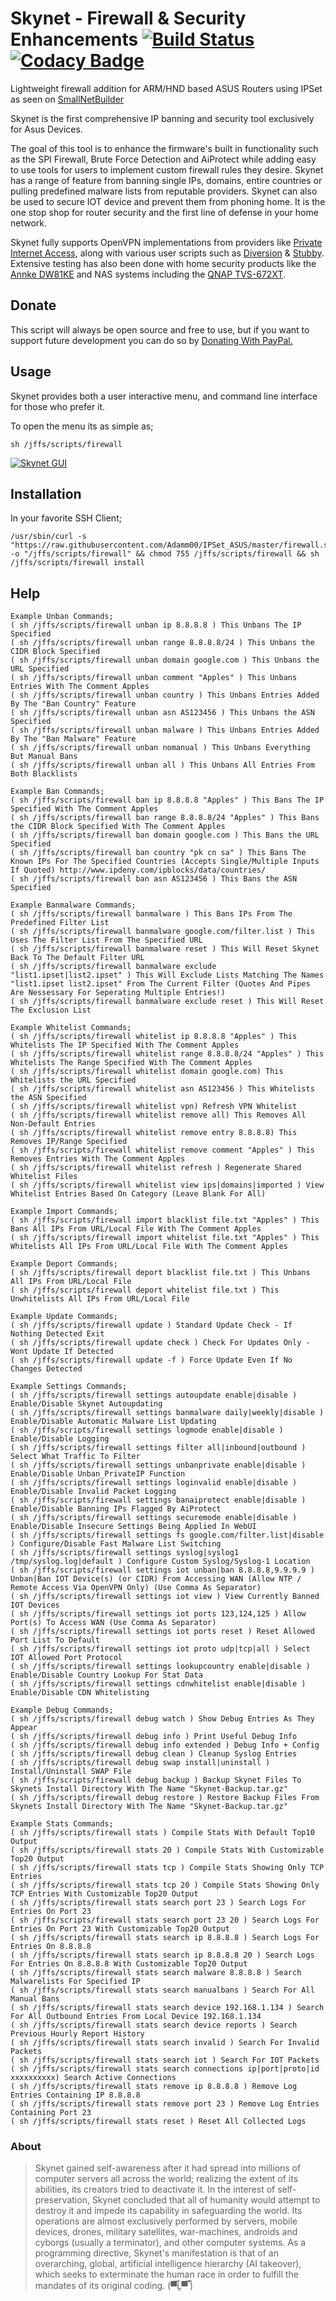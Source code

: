 # Skynet - Firewall & Security Enhancements   [![Build Status](https://travis-ci.com/Adamm00/IPSet_ASUS.svg?branch=master)](https://travis-ci.com/Adamm00/IPSet_ASUS) [![Codacy Badge](https://api.codacy.com/project/badge/Grade/b268b828aa3a40f8885b6484b7e5404c)](https://www.codacy.com/app/Adamm00/IPSet_ASUS?utm_source=github.com&amp;utm_medium=referral&amp;utm_content=Adamm00/IPSet_ASUS&amp;utm_campaign=Badge_Grade)

Lightweight firewall addition for ARM/HND based ASUS Routers using IPSet as seen on [SmallNetBuilder](https://www.snbforums.com/threads/release-skynet-router-firewall-security-enhancements.16798/)

Skynet is the first comprehensive IP banning and security tool exclusively for Asus Devices.

The goal of this tool is to enhance the firmware's built in functionality such as the SPI Firewall, Brute Force Detection and AiProtect while adding easy to use tools for users to implement custom firewall rules they desire. Skynet has a range of feature from banning single IPs, domains, entire countries or pulling predefined malware lists from reputable providers. Skynet can also be used to secure IOT device and prevent them from phoning home. It is the one stop shop for router security and the first line of defense in your home network.

Skynet fully supports OpenVPN implementations from providers like [Private Internet Access](https://www.privateinternetaccess.com/), along with various user scripts such as [Diversion](https://www.snbforums.com/threads/diversion-the-router-adblocker.48538/) & [Stubby](https://www.snbforums.com/threads/stubby-installer-asuswrt-merlin.49469/). Extensive testing has also been done with home security products like the [Annke DW81KE](https://www.amazon.com/dp/B07L4R4YNP/?tag=snbforums-20) and NAS systems including the [QNAP TVS-672XT](https://www.amazon.com/dp/B07JNLNHD1/?tag=snbforums-20).

## Donate

This script will always be open source and free to use, but if you want to support future development you can do so by [Donating With PayPal.](https://www.paypal.com/cgi-bin/webscr?cmd=_s-xclick&hosted_button_id=BPN4LTRZKDTML)

## Usage

Skynet provides both a user interactive menu, and command line interface for those who prefer it.

To open the menu its as simple as;

```Shell
sh /jffs/scripts/firewall
```

[![Skynet GUI](https://i.imgur.com/Je85FKh.png "Skynet GUI")](https://i.imgur.com/Je85FKh.png "Skynet GUI")

## Installation

In your favorite SSH Client;

```Shell
/usr/sbin/curl -s "https://raw.githubusercontent.com/Adamm00/IPSet_ASUS/master/firewall.sh" -o "/jffs/scripts/firewall" && chmod 755 /jffs/scripts/firewall && sh /jffs/scripts/firewall install
```

## Help

```Shell
Example Unban Commands;
( sh /jffs/scripts/firewall unban ip 8.8.8.8 ) This Unbans The IP Specified
( sh /jffs/scripts/firewall unban range 8.8.8.8/24 ) This Unbans the CIDR Block Specified
( sh /jffs/scripts/firewall unban domain google.com ) This Unbans the URL Specified
( sh /jffs/scripts/firewall unban comment "Apples" ) This Unbans Entries With The Comment Apples
( sh /jffs/scripts/firewall unban country ) This Unbans Entries Added By The "Ban Country" Feature
( sh /jffs/scripts/firewall unban asn AS123456 ) This Unbans the ASN Specified
( sh /jffs/scripts/firewall unban malware ) This Unbans Entries Added By The "Ban Malware" Feature
( sh /jffs/scripts/firewall unban nomanual ) This Unbans Everything But Manual Bans
( sh /jffs/scripts/firewall unban all ) This Unbans All Entries From Both Blacklists

Example Ban Commands;
( sh /jffs/scripts/firewall ban ip 8.8.8.8 "Apples" ) This Bans The IP Specified With The Comment Apples
( sh /jffs/scripts/firewall ban range 8.8.8.8/24 "Apples" ) This Bans the CIDR Block Specified With The Comment Apples
( sh /jffs/scripts/firewall ban domain google.com ) This Bans the URL Specified
( sh /jffs/scripts/firewall ban country "pk cn sa" ) This Bans The Known IPs For The Specified Countries (Accepts Single/Multiple Inputs If Quoted) http://www.ipdeny.com/ipblocks/data/countries/
( sh /jffs/scripts/firewall ban asn AS123456 ) This Bans the ASN Specified

Example Banmalware Commands;
( sh /jffs/scripts/firewall banmalware ) This Bans IPs From The Predefined Filter List
( sh /jffs/scripts/firewall banmalware google.com/filter.list ) This Uses The Filter List From The Specified URL
( sh /jffs/scripts/firewall banmalware reset ) This Will Reset Skynet Back To The Default Filter URL
( sh /jffs/scripts/firewall banmalware exclude "list1.ipset|list2.ipset" ) This Will Exclude Lists Matching The Names "list1.ipset list2.ipset" From The Current Filter (Quotes And Pipes Are Nessessary For Seperating Multiple Entries!)
( sh /jffs/scripts/firewall banmalware exclude reset ) This Will Reset The Exclusion List

Example Whitelist Commands;
( sh /jffs/scripts/firewall whitelist ip 8.8.8.8 "Apples" ) This Whitelists The IP Specified With The Comment Apples
( sh /jffs/scripts/firewall whitelist range 8.8.8.8/24 "Apples" ) This Whitelists The Range Specified With The Comment Apples
( sh /jffs/scripts/firewall whitelist domain google.com) This Whitelists the URL Specified
( sh /jffs/scripts/firewall whitelist asn AS123456 ) This Whitelists the ASN Specified
( sh /jffs/scripts/firewall whitelist vpn) Refresh VPN Whitelist
( sh /jffs/scripts/firewall whitelist remove all) This Removes All Non-Default Entries
( sh /jffs/scripts/firewall whitelist remove entry 8.8.8.8) This Removes IP/Range Specified
( sh /jffs/scripts/firewall whitelist remove comment "Apples" ) This Removes Entries With The Comment Apples
( sh /jffs/scripts/firewall whitelist refresh ) Regenerate Shared Whitelist Files
( sh /jffs/scripts/firewall whitelist view ips|domains|imported ) View Whitelist Entries Based On Category (Leave Blank For All)

Example Import Commands;
( sh /jffs/scripts/firewall import blacklist file.txt "Apples" ) This Bans All IPs From URL/Local File With The Comment Apples
( sh /jffs/scripts/firewall import whitelist file.txt "Apples" ) This Whitelists All IPs From URL/Local File With The Comment Apples

Example Deport Commands;
( sh /jffs/scripts/firewall deport blacklist file.txt ) This Unbans All IPs From URL/Local File
( sh /jffs/scripts/firewall deport whitelist file.txt ) This Unwhitelists All IPs From URL/Local File

Example Update Commands;
( sh /jffs/scripts/firewall update ) Standard Update Check - If Nothing Detected Exit
( sh /jffs/scripts/firewall update check ) Check For Updates Only - Wont Update If Detected
( sh /jffs/scripts/firewall update -f ) Force Update Even If No Changes Detected

Example Settings Commands;
( sh /jffs/scripts/firewall settings autoupdate enable|disable ) Enable/Disable Skynet Autoupdating
( sh /jffs/scripts/firewall settings banmalware daily|weekly|disable ) Enable/Disable Automatic Malware List Updating
( sh /jffs/scripts/firewall settings logmode enable|disable ) Enable/Disable Logging
( sh /jffs/scripts/firewall settings filter all|inbound|outbound ) Select What Traffic To Filter
( sh /jffs/scripts/firewall settings unbanprivate enable|disable ) Enable/Disable Unban_PrivateIP Function
( sh /jffs/scripts/firewall settings loginvalid enable|disable ) Enable/Disable Invalid Packet Logging
( sh /jffs/scripts/firewall settings banaiprotect enable|disable ) Enable/Disable Banning IPs Flagged By AiProtect
( sh /jffs/scripts/firewall settings securemode enable|disable ) Enable/Disable Insecure Settings Being Applied In WebUI
( sh /jffs/scripts/firewall settings fs google.com/filter.list|disable ) Configure/Disable Fast Malware List Switching
( sh /jffs/scripts/firewall settings syslog|syslog1 /tmp/syslog.log|default ) Configure Custom Syslog/Syslog-1 Location
( sh /jffs/scripts/firewall settings iot unban|ban 8.8.8.8,9.9.9.9 ) Unban|Ban IOT Device(s) (or CIDR) From Accessing WAN (Allow NTP / Remote Access Via OpenVPN Only) (Use Comma As Separator)
( sh /jffs/scripts/firewall settings iot view ) View Currently Banned IOT Devices
( sh /jffs/scripts/firewall settings iot ports 123,124,125 ) Allow Port(s) To Access WAN (Use Comma As Separator)
( sh /jffs/scripts/firewall settings iot ports reset ) Reset Allowed Port List To Default
( sh /jffs/scripts/firewall settings iot proto udp|tcp|all ) Select IOT Allowed Port Protocol
( sh /jffs/scripts/firewall settings lookupcountry enable|disable ) Enable/Disable Country Lookup For Stat Data
( sh /jffs/scripts/firewall settings cdnwhitelist enable|disable ) Enable/Disable CDN Whitelisting

Example Debug Commands;
( sh /jffs/scripts/firewall debug watch ) Show Debug Entries As They Appear
( sh /jffs/scripts/firewall debug info ) Print Useful Debug Info
( sh /jffs/scripts/firewall debug info extended ) Debug Info + Config
( sh /jffs/scripts/firewall debug clean ) Cleanup Syslog Entries
( sh /jffs/scripts/firewall debug swap install|uninstall ) Install/Uninstall SWAP File
( sh /jffs/scripts/firewall debug backup ) Backup Skynet Files To Skynets Install Directory With The Name "Skynet-Backup.tar.gz"
( sh /jffs/scripts/firewall debug restore ) Restore Backup Files From Skynets Install Directory With The Name "Skynet-Backup.tar.gz"

Example Stats Commands;
( sh /jffs/scripts/firewall stats ) Compile Stats With Default Top10 Output
( sh /jffs/scripts/firewall stats 20 ) Compile Stats With Customizable Top20 Output
( sh /jffs/scripts/firewall stats tcp ) Compile Stats Showing Only TCP Entries
( sh /jffs/scripts/firewall stats tcp 20 ) Compile Stats Showing Only TCP Entries With Customizable Top20 Output
( sh /jffs/scripts/firewall stats search port 23 ) Search Logs For Entries On Port 23
( sh /jffs/scripts/firewall stats search port 23 20 ) Search Logs For Entries On Port 23 With Customizable Top20 Output
( sh /jffs/scripts/firewall stats search ip 8.8.8.8 ) Search Logs For Entries On 8.8.8.8
( sh /jffs/scripts/firewall stats search ip 8.8.8.8 20 ) Search Logs For Entries On 8.8.8.8 With Customizable Top20 Output
( sh /jffs/scripts/firewall stats search malware 8.8.8.8 ) Search Malwarelists For Specified IP
( sh /jffs/scripts/firewall stats search manualbans ) Search For All Manual Bans
( sh /jffs/scripts/firewall stats search device 192.168.1.134 ) Search For All Outbound Entries From Local Device 192.168.1.134
( sh /jffs/scripts/firewall stats search device reports ) Search Previous Hourly Report History
( sh /jffs/scripts/firewall stats search invalid ) Search For Invalid Packets
( sh /jffs/scripts/firewall stats search iot ) Search For IOT Packets
( sh /jffs/scripts/firewall stats search connections ip|port|proto|id xxxxxxxxxx) Search Active Connections
( sh /jffs/scripts/firewall stats remove ip 8.8.8.8 ) Remove Log Entries Containing IP 8.8.8.8
( sh /jffs/scripts/firewall stats remove port 23 ) Remove Log Entries Containing Port 23
( sh /jffs/scripts/firewall stats reset ) Reset All Collected Logs
```

### About

> Skynet gained self-awareness after it had spread into millions of computer servers all across the world; realizing the extent of its abilities, its creators tried to deactivate it. In the interest of self-preservation, Skynet concluded that all of humanity would attempt to destroy it and impede its capability in safeguarding the world. Its operations are almost exclusively performed by servers, mobile devices, drones, military satellites, war-machines, androids and cyborgs (usually a terminator), and other computer systems. As a programming directive, Skynet's manifestation is that of an overarching, global, artificial intelligence hierarchy (AI takeover), which seeks to exterminate the human race in order to fulfill the mandates of its original coding. (▀̿Ĺ̯▀̿ ̿)
